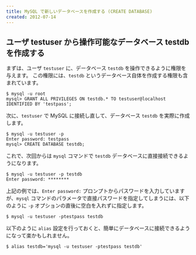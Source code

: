 ```yaml
---
title: MySQL で新しいデータベースを作成する (CREATE DATABASE)
created: 2012-07-14
---
```


ユーザ testuser から操作可能なデータベース testdb を作成する
----

まずは、ユーザ `testuser` に、データベース `testdb` を操作できるように権限を与えます。
この権限には、`testdb` というデータベース自体を作成する権限も含まれています。

~~~
$ mysql -u root
mysql> GRANT ALL PRIVILEGES ON testdb.* TO testuser@localhost IDENTIFIED BY 'testpass';
~~~

次に、`testuser` で MySQL に接続し直して、データベース `testdb` を実際に作成します。

~~~
$ mysql -u testuser -p
Enter password: testpass
mysql> CREATE DATABASE testdb;
~~~

これで、次回からは `mysql` コマンドで `testdb` データベースに直接接続できるようになります。

~~~
$ mysql -u testuser -p testdb
Enter password: ********
~~~

上記の例では、`Enter password:` プロンプトからパスワードを入力していますが、`mysql` コマンドのパラメータで直接パスワードを指定してしまうには、以下のように `-p` オプションの直後に空白を入れずに指定します。

~~~
$ mysql -u testuser -ptestpass testdb
~~~

以下のように `alias` 設定を行っておくと、簡単にデータベースに接続できるようになって楽かもしれません。

~~~
$ alias testdb='mysql -u testuser -ptestpass testdb'
~~~

